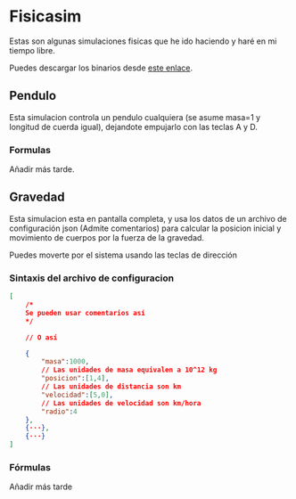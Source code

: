 # Fisicasim

Estas son algunas simulaciones fisicas que he ido haciendo y haré en mi tiempo libre. 

Puedes descargar los binarios desde [este enlace](https://github.com/Yottaqubyter/fisicasim/releases).

## Pendulo
Esta simulacion controla un pendulo cualquiera (se asume masa=1 y longitud de cuerda igual), dejandote empujarlo con las teclas A y D.
<!-- Incluir imagen más tarde-->

### Formulas

Añadir más tarde.
<!-- Incluir mas tarde -->

## Gravedad
Esta simulacion esta en pantalla completa, y usa los datos de un archivo de configuración json (Admite comentarios) para calcular la posicion inicial y movimiento de cuerpos por la fuerza de la gravedad.
<!-- Incluir imagen más tarde 
![Formula euler](https://render.githubusercontent.com/render/math?math=e^{i\pi}=-1)
Este es el formato para usar latex (Si hay algún espacio en la formula, sustituirlo con un %20)
-->

Puedes moverte por el sistema usando las teclas de dirección

### Sintaxis del archivo de configuracion

```json
[
    /*
    Se pueden usar comentarios así
    */

    // O así

    {
        "masa":1000, 
        // Las unidades de masa equivalen a 10^12 kg
        "posicion":[1,4],
        // Las unidades de distancia son km
        "velocidad":[5,0],
        // Las unidades de velocidad son km/hora
        "radio":4
    },
    {···},
    {···}
] 
```

### Fórmulas

Añadir más tarde
